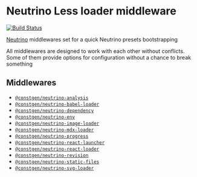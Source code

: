 # Neutrino Less loader middleware

[![Build Status](https://travis-ci.com/constgen/constgen-neutrino.svg?branch=master)](https://travis-ci.com/constgen/constgen-neutrino)

[Neutrino](https://neutrino.js.org) middlewares set for a quick Neutrino presets bootstrapping

All middlewares are designed to work with each other without conflicts. Some of them provide options for configuration without a chance to break something

## Middlewares

* [`@constgen/neutrino-analysis`](./packages/analysis)
* [`@constgen/neutrino-babel-loader`](./packages/babel-loader)
* [`@constgen/neutrino-dependency`](./packages/dependency)
* [`@constgen/neutrino-env`](./packages/env)
* [`@constgen/neutrino-image-loader`](./packages/image-loader)
* [`@constgen/neutrino-mdx-loader`](./packages/mdx-loader)
* [`@constgen/neutrino-progress`](./packages/progress)
* [`@constgen/neutrino-react-launcher`](./packages/react-launcher)
* [`@constgen/neutrino-react-loader`](./packages/react-loader)
* [`@constgen/neutrino-revision`](./packages/revision)
* [`@constgen/neutrino-static-files`](./packages/static-files)
* [`@constgen/neutrino-svg-loader`](./packages/svg-loader)

